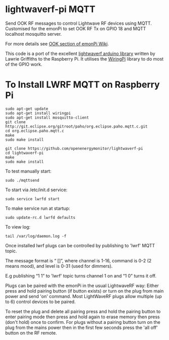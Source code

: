 lightwaverf-pi MQTT
==============

Send OOK RF messages to control Lightwave RF devices using MQTT. Customised for the emonPi to set OOK RF Tx on GPIO 18 and MQTT localhost mosquitto server. 

For more details see [OOK section of emonPi Wiki](http://wiki.openenergymonitor.org/index.php?title=EmonPi#LightWaveRF_OOK ). 

This code is a port of the excellent [lightwaverf arduino library](https://github.com/lawrie/LightwaveRF) written by Lawrie Griffiths to the Raspberry Pi. It utilises the [WiringPi](http://wiringpi.com/) library to do most of the GPIO work. 


# To Install LWRF MQTT on Raspberry Pi 

	sudo apt-get update
  	sudo apt-get install wiringpi
  	sudo apt-get install mosquitto-client
	git clone http://git.eclipse.org/gitroot/paho/org.eclipse.paho.mqtt.c.git
	cd org.eclipse.paho.mqtt.c
  	make
  	sudo make install

  	git clone https://github.com/openenergymonitor/lightwaverf-pi
  	cd lightwaverf-pi
	make
  	sudo make install
  	
To test manually start:

	sudo ./mqttsend

To start via /etc/init.d service:

  	sudo service lwrfd start

To make service run at startup:

  	sudo update-rc.d lwrfd defaults
  	
To view log:

  	tail /var/log/daemon.log -f




Once installed lwrf plugs can be controlled by publishing to 'lwrf' MQTT topic.

The message format is “<channel> <command> [<level>]”, where channel is 1-16, command is 0-2 (2 means mood), and level is 0-31 (used for dimmers).

E.g publishing “1 1” to 'lwrf' topic turns channel 1 on and “1 0” turns it off.

Plugs can be paired with the emonPi in the usual LightwaveRF way: Either press and hold pairing button (if button exists) or turn on the plug from main power and send 'on' command. Most LightWaveRF plugs allow multiple (up to 6) control devices to be paired.

To reset the plug and delete all pairing press and hold the pairing button to enter pairing mode then press and hold again to erase memory then press (don't hold) once to confirm. For plugs without a pairing button turn on the plug from the mains power then in the first few seconds press the 'all off' button on the RF remote.
